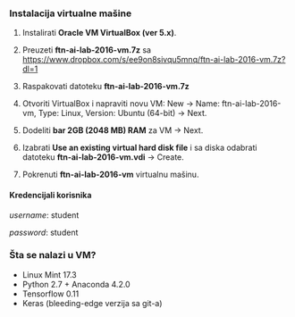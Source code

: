 ### Instalacija virtualne mašine

1. Instalirati **Oracle VM VirtualBox (ver 5.x)**.

2. Preuzeti **ftn-ai-lab-2016-vm.7z** sa https://www.dropbox.com/s/ee9on8sivqu5mnq/ftn-ai-lab-2016-vm.7z?dl=1

3. Raspakovati datoteku **ftn-ai-lab-2016-vm.7z**

4. Otvoriti VirtualBox i napraviti novu VM: New -> Name: ftn-ai-lab-2016-vm, Type: Linux, Version: Ubuntu (64-bit) -> Next.

5. Dodeliti **bar 2GB (2048 MB) RAM** za VM -> Next.

6. Izabrati **Use an existing virtual hard disk file** i sa diska odabrati datoteku **ftn-ai-lab-2016-vm.vdi** -> Create.

7. Pokrenuti **ftn-ai-lab-2016-vm** virtualnu mašinu.

#### Kredencijali korisnika

*username*: student

*password*: student

### Šta se nalazi u VM?

* Linux Mint 17.3
* Python 2.7 + Anaconda 4.2.0
* Tensorflow 0.11
* Keras (bleeding-edge verzija sa git-a)
